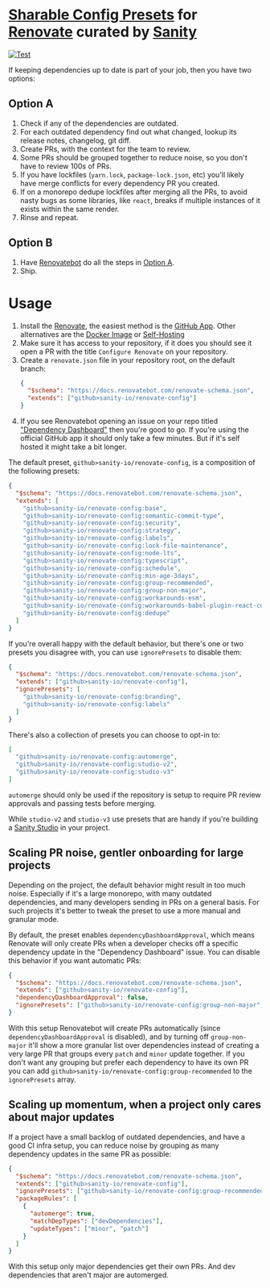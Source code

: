 # [Sharable Config Presets](https://docs.renovatebot.com/config-presets/) for [Renovate] curated by [Sanity](https://www.sanity.io)

[![Test](https://github.com/sanity-io/renovate-config/actions/workflows/test.yml/badge.svg)](https://github.com/sanity-io/renovate-config/actions/workflows/test.yml)

If keeping dependencies up to date is part of your job, then you have two options:

## Option A

1. Check if any of the dependencies are outdated.
2. For each outdated dependency find out what changed, lookup its release notes, changelog, git diff.
3. Create PRs, with the context for the team to review.
4. Some PRs should be grouped together to reduce noise, so you don't have to review 100s of PRs.
5. If you have lockfiles (`yarn.lock`, `package-lock.json`, etc) you'll likely have merge conflicts for every dependency PR you created.
6. If on a monorepo dedupe lockfiles after merging all the PRs, to avoid nasty bugs as some libraries, like `react`, breaks if multiple instances of it exists within the same render.
7. Rinse and repeat.

## Option B

1. Have [Renovatebot] do all the steps in [Option A](#option-a).
2. Ship.

# Usage

1. Install the [Renovate](https://www.mend.io/renovate/), the easiest method is the [GitHub App](https://github.com/marketplace/renovate). Other alternatives are the [Docker Image](https://hub.docker.com/r/renovate/renovate) or [Self-Hosting](https://www.mend.io/free-developer-tools/renovate/on-premises/)
2. Make sure it has access to your repository, if it does you should see it open a PR with the title `Configure Renovate` on your repository.
3. Create a `renovate.json` file in your repository root, on the default branch:
   ```json
   {
     "$schema": "https://docs.renovatebot.com/renovate-schema.json",
     "extends": ["github>sanity-io/renovate-config"]
   }
   ```
4. If you see Renovatebot opening an issue on your repo titled ["Dependency Dashboard"](https://github.com/sanity-io/renovate-config/issues/3) then you're good to go. If you're using the official GitHub app it should only take a few minutes. But if it's self hosted it might take a bit longer.

The default preset, `github>sanity-io/renovate-config`, is a composition of the following presets:

```json
{
  "$schema": "https://docs.renovatebot.com/renovate-schema.json",
  "extends": [
    "github>sanity-io/renovate-config:base",
    "github>sanity-io/renovate-config:semantic-commit-type",
    "github>sanity-io/renovate-config:security",
    "github>sanity-io/renovate-config:strategy",
    "github>sanity-io/renovate-config:labels",
    "github>sanity-io/renovate-config:lock-file-maintenance",
    "github>sanity-io/renovate-config:node-lts",
    "github>sanity-io/renovate-config:typescript",
    "github>sanity-io/renovate-config:schedule",
    "github>sanity-io/renovate-config:min-age-3days",
    "github>sanity-io/renovate-config:group-recommended",
    "github>sanity-io/renovate-config:group-non-major",
    "github>sanity-io/renovate-config:workarounds-esm",
    "github>sanity-io/renovate-config:workarounds-babel-plugin-react-compiler",
    "github>sanity-io/renovate-config:dedupe"
  ]
}
```

If you're overall happy with the default behavior, but there's one or two presets you disagree with, you can use `ignorePresets` to disable them:

```json
{
  "$schema": "https://docs.renovatebot.com/renovate-schema.json",
  "extends": ["github>sanity-io/renovate-config"],
  "ignorePresets": [
    "github>sanity-io/renovate-config:branding",
    "github>sanity-io/renovate-config:labels"
  ]
}
```

There's also a collection of presets you can choose to opt-in to:

```json
[
  "github>sanity-io/renovate-config:automerge",
  "github>sanity-io/renovate-config:studio-v2",
  "github>sanity-io/renovate-config:studio-v3"
]
```

`automerge` should only be used if the repository is setup to require PR review approvals and passing tests before merging.

While `studio-v2` and `studio-v3` use presets that are handy if you're building a [Sanity Studio](https://www.sanity.io/docs/studio) in your project.

## Scaling PR noise, gentler onboarding for large projects

Depending on the project, the default behavior might result in too much noise. Especially if it's a large monorepo, with many outdated dependencies, and many developers sending in PRs on a general basis.
For such projects it's better to tweak the preset to use a more manual and granular mode.

By default, the preset enables `dependencyDashboardApproval`, which means Renovate will only create PRs when a developer checks off a specific dependency update in the "Dependency Dashboard" issue. You can disable this behavior if you want automatic PRs:

```json
{
  "$schema": "https://docs.renovatebot.com/renovate-schema.json",
  "extends": ["github>sanity-io/renovate-config"],
  "dependencyDashboardApproval": false,
  "ignorePresets": ["github>sanity-io/renovate-config:group-non-major"]
}
```

With this setup Renovatebot will create PRs automatically (since `dependencyDashboardApproval` is disabled), and by turning off `group-non-major` it'll show a more granular list over dependencies instead of creating a very large PR that groups every `patch` and `minor` update together.
If you don't want any grouping but prefer each dependency to have its own PR you can add `github>sanity-io/renovate-config:group-recommended` to the `ignorePresets` array.

## Scaling up momentum, when a project only cares about major updates

If a project have a small backlog of outdated dependencies, and have a good CI infra setup, you can reduce noise by grouping as many dependency updates in the same PR as possible:

```json
{
  "$schema": "https://docs.renovatebot.com/renovate-schema.json",
  "extends": ["github>sanity-io/renovate-config"],
  "ignorePresets": ["github>sanity-io/renovate-config:group-recommended"],
  "packageRules": [
    {
      "automerge": true,
      "matchDepTypes": ["devDependencies"],
      "updateTypes": ["minor", "patch"]
    }
  ]
}
```

With this setup only major dependencies get their own PRs. And dev dependencies that aren't major are automerged.

[renovatebot]: https://github.com/renovatebot/renovate
[renovate]: https://www.mend.io/renovate/
